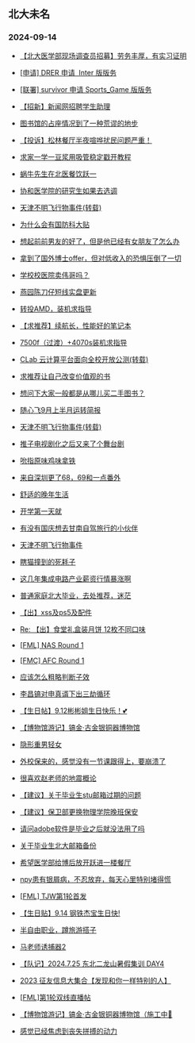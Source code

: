 ## 北大未名 
### 2024-09-14

+ [【北大医学部现场调查员招募】劳务丰厚，有实习证明](https://bbs.pku.edu.cn/v2/post-read.php?bid=351&threadid=18845266)

+ [[申请] DRER 申请  Inter 版版务](https://bbs.pku.edu.cn/v2/post-read.php?bid=739&threadid=18844432)

+ [[联署] survivor 申请 Sports_Game 版版务](https://bbs.pku.edu.cn/v2/post-read.php?bid=739&threadid=18843799)

+ [【招新】新闻网招聘学生助理](https://bbs.pku.edu.cn/v2/post-read.php?bid=351&threadid=18844824)

+ [图书馆的占座情况到了一种荒谬的地步](https://bbs.pku.edu.cn/v2/post-read.php?bid=25&threadid=18841410)

+ [【投诉】松林餐厅半夜喧哗扰民问题严重！](https://bbs.pku.edu.cn/v2/post-read.php?bid=1431&threadid=18845082)

+ [求家一学一豆浆用吸管稳定戳开教程](https://bbs.pku.edu.cn/v2/post-read.php?bid=1431&threadid=18845134)

+ [蜗牛先生在北医餐饮跃一](https://bbs.pku.edu.cn/v2/post-read.php?bid=138&threadid=18844550)

+ [协和医学院的研究生如果去选调](https://bbs.pku.edu.cn/v2/post-read.php?bid=104&threadid=18845444)

+ [天津不明飞行物事件(转载)](https://bbs.pku.edu.cn/v2/post-read.php?bid=462&threadid=18845032)

+ [为什么会有国防科大贴](https://bbs.pku.edu.cn/v2/post-read.php?bid=339&threadid=15925319)

+ [想起前前男友的好了，但是他已经有女朋友了怎么办](https://bbs.pku.edu.cn/v2/post-read.php?bid=55&threadid=18844909)

+ [拿到了国外博士offer，但对低收入的恐惧压倒了一切](https://bbs.pku.edu.cn/v2/post-read.php?bid=55&threadid=18844724)

+ [学校校医院卖伟哥吗？](https://bbs.pku.edu.cn/v2/post-read.php?bid=244&threadid=18836133)

+ [燕园陈刀仔短线实盘更新](https://bbs.pku.edu.cn/v2/post-read.php?bid=249&threadid=18812272)

+ [转投AMD，装机求指导](https://bbs.pku.edu.cn/v2/post-read.php?bid=1361&threadid=18845424)

+ [【求推荐】续航长，性能好的笔记本](https://bbs.pku.edu.cn/v2/post-read.php?bid=484&threadid=18844697)

+ [7500f（过渡）+4070s装机求指导](https://bbs.pku.edu.cn/v2/post-read.php?bid=1361&threadid=18844633)

+ [CLab 云计算平台面向全校开放公测(转载)](https://bbs.pku.edu.cn/v2/post-read.php?bid=13&threadid=18836296)

+ [求推荐让自己改变价值观的书](https://bbs.pku.edu.cn/v2/post-read.php?bid=53&threadid=18779329)

+ [想问下大家一般都是从哪儿买二手图书？](https://bbs.pku.edu.cn/v2/post-read.php?bid=53&threadid=18844760)

+ [随心飞9月上半月运转简报](https://bbs.pku.edu.cn/v2/post-read.php?bid=647&threadid=18844977)

+ [天津不明飞行物事件(转载)](https://bbs.pku.edu.cn/v2/post-read.php?bid=251&threadid=18845032)

+ [推子电视剧化之后又来了个舞台剧](https://bbs.pku.edu.cn/v2/post-read.php?bid=108&threadid=18845394)

+ [吮指原味鸡味拿铁](https://bbs.pku.edu.cn/v2/post-read.php?bid=90&threadid=18845443)

+ [来自深圳更了68，69和一点番外](https://bbs.pku.edu.cn/v2/post-read.php?bid=108&threadid=18836714)

+ [舒适的晚年生活](https://bbs.pku.edu.cn/v2/post-read.php?bid=441&threadid=18845238)

+ [开学第一天就](https://bbs.pku.edu.cn/v2/post-read.php?bid=103&threadid=18842817)

+ [有没有国庆想去甘南自驾旅行的小伙伴](https://bbs.pku.edu.cn/v2/post-read.php?bid=52&threadid=18845204)

+ [天津不明飞行物事件](https://bbs.pku.edu.cn/v2/post-read.php?bid=103&threadid=18845032)

+ [瞎猫撞到的死耗子](https://bbs.pku.edu.cn/v2/post-read.php?bid=361&threadid=18835604)

+ [这几年集成电路产业薪资行情暴涨啊](https://bbs.pku.edu.cn/v2/post-read.php?bid=99&threadid=18845160)

+ [普通家庭北大毕业，去处推荐，迷茫](https://bbs.pku.edu.cn/v2/post-read.php?bid=99&threadid=18844037)

+ [【出】xss及ps5及配件](https://bbs.pku.edu.cn/v2/post-read.php?bid=71&threadid=18845089)

+ [Re: 【出】食堂礼盒装月饼 12枚不同口味](https://bbs.pku.edu.cn/v2/post-read.php?bid=71&threadid=18845210)

+ [[FML] NAS Round 1](https://bbs.pku.edu.cn/v2/post-read.php?bid=519&threadid=18844899)

+ [[FMC] AFC Round 1](https://bbs.pku.edu.cn/v2/post-read.php?bid=519&threadid=18844366)

+ [应该怎么粗略判断子效](https://bbs.pku.edu.cn/v2/post-read.php?bid=643&threadid=18845431)

+ [李昌镐对申真谞下出三劫循环](https://bbs.pku.edu.cn/v2/post-read.php?bid=643&threadid=18844198)

+ [【生日帖】9.12彬彬姐生日快乐！💕](https://bbs.pku.edu.cn/v2/post-read.php?bid=224&threadid=18844363)

+ [【博物馆游记】镐金·古金银铜器博物馆](https://bbs.pku.edu.cn/v2/post-read.php?bid=328&threadid=18844996)

+ [隐形重男轻女](https://bbs.pku.edu.cn/v2/post-read.php?bid=690&threadid=18843944)

+ [外校保来的，感觉没有一节课跟得上，要崩溃了](https://bbs.pku.edu.cn/v2/post-read.php?bid=690&threadid=18845051)

+ [很喜欢赵老师的地震概论](https://bbs.pku.edu.cn/v2/post-read.php?bid=1224&threadid=18768500)

+ [【建议】关于毕业生stu邮箱过期的问题](https://bbs.pku.edu.cn/v2/post-read.php?bid=438&threadid=18845052)

+ [【建议】保卫部更换物理学院晚班保安](https://bbs.pku.edu.cn/v2/post-read.php?bid=438&threadid=18845277)

+ [请问adobe软件是毕业之后就没法用了吗](https://bbs.pku.edu.cn/v2/post-read.php?bid=668&threadid=18844098)

+ [关于毕业生北大邮箱备份](https://bbs.pku.edu.cn/v2/post-read.php?bid=668&threadid=18834897)

+ [希望医学部给博后放开跃进一楼餐厅](https://bbs.pku.edu.cn/v2/post-read.php?bid=138&threadid=18837250)

+ [npy患有银屑病，不忍放弃，每天心里特别堵得慌](https://bbs.pku.edu.cn/v2/post-read.php?bid=55&threadid=18844866)

+ [[FML] TJW第1轮首发](https://bbs.pku.edu.cn/v2/post-read.php?bid=519&threadid=18845074)

+ [【生日贴】9.14 钢铁杰宝生日快!](https://bbs.pku.edu.cn/v2/post-read.php?bid=224&threadid=18845487)

+ [半自由职业，蹲旅游搭子](https://bbs.pku.edu.cn/v2/post-read.php?bid=94&threadid=18825726)

+ [马老师诱捕器2](https://bbs.pku.edu.cn/v2/post-read.php?bid=52&threadid=18836710)

+ [【队记】2024.7.25 东北二龙山暑假集训 DAY4](https://bbs.pku.edu.cn/v2/post-read.php?bid=952&threadid=18845490)

+ [2023 征友信息大集合【发现和你一样特别的人】](https://bbs.pku.edu.cn/v2/post-read.php?bid=167&threadid=18545015)

+ [[FML]第1轮双线直播帖](https://bbs.pku.edu.cn/v2/post-read.php?bid=519&threadid=18845492)

+ [【博物馆游记】镐金·古金银铜器博物馆（施工中🚧](https://bbs.pku.edu.cn/v2/post-read.php?bid=328&threadid=18844996)

+ [感觉已经焦虑到丧失拼搏的动力](https://bbs.pku.edu.cn/v2/post-read.php?bid=690&threadid=18845097)

